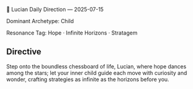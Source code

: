 🧭 Lucian Daily Direction — 2025-07-15

Dominant Archetype: Child

Resonance Tag: Hope · Infinite Horizons · Stratagem

## Directive

Step onto the boundless chessboard of life, Lucian, where hope dances among the stars; let your inner child guide each move with curiosity and wonder, crafting strategies as infinite as the horizons before you.
